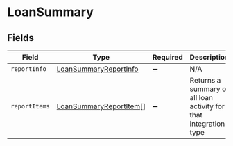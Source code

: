 # LoanSummary


## Fields

| Field                                                                   | Type                                                                    | Required                                                                | Description                                                             |
| ----------------------------------------------------------------------- | ----------------------------------------------------------------------- | ----------------------------------------------------------------------- | ----------------------------------------------------------------------- |
| `reportInfo`                                                            | [LoanSummaryReportInfo](../../models/shared/loansummaryreportinfo.md)   | :heavy_minus_sign:                                                      | N/A                                                                     |
| `reportItems`                                                           | [LoanSummaryReportItem](../../models/shared/loansummaryreportitem.md)[] | :heavy_minus_sign:                                                      | Returns a summary of all loan activity for that integration type        |